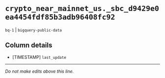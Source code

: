 # `crypto_near_mainnet_us._sbc_d9429e0ea4454fdf85b3adb96408fc92`
`bq-1` | `bigquery-public-data`

## Column details
* [TIMESTAMP] `last_update`

-------------------------------------------------------------------------------
*Do not make edits above this line.*
